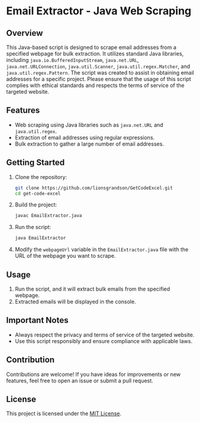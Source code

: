 # Email Extractor - Java Web Scraping

## Overview

This Java-based script is designed to scrape email addresses from a specified webpage for bulk extraction. It utilizes standard Java libraries, including `java.io.BufferedInputStream`, `java.net.URL`, `java.net.URLConnection`, `java.util.Scanner`, `java.util.regex.Matcher`, and `java.util.regex.Pattern`. The script was created to assist in obtaining email addresses for a specific project. Please ensure that the usage of this script complies with ethical standards and respects the terms of service of the targeted website.

## Features

- Web scraping using Java libraries such as `java.net.URL` and `java.util.regex`.
- Extraction of email addresses using regular expressions.
- Bulk extraction to gather a large number of email addresses.

## Getting Started

1. Clone the repository:
    ```bash
    git clone https://github.com/lionsgrandson/GetCodeExcel.git
    cd get-code-excel
    ```

2. Build the project:
    ```bash
    javac EmailExtractor.java
    ```

3. Run the script:
    ```bash
    java EmailExtractor
    ```

4. Modify the `webpageUrl` variable in the `EmailExtractor.java` file with the URL of the webpage you want to scrape.

## Usage

1. Run the script, and it will extract bulk emails from the specified webpage.
2. Extracted emails will be displayed in the console.

## Important Notes

- Always respect the privacy and terms of service of the targeted website.
- Use this script responsibly and ensure compliance with applicable laws.

## Contribution

Contributions are welcome! If you have ideas for improvements or new features, feel free to open an issue or submit a pull request.

## License

This project is licensed under the [MIT License](LICENSE).
